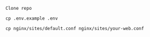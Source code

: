 ```
Clone repo
```

```
cp .env.example .env
```

```
cp nginx/sites/default.conf nginx/sites/your-web.conf
```